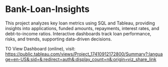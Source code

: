 # Bank-Loan-Insights
This project analyzes key loan metrics using SQL and Tableau, providing insights into applications, funded amounts, repayments, interest rates, and debt-to-income ratios. Interactive dashboards track loan performance, risks, and trends, supporting data-driven decisions.


TO View Dashboard (online), visit: https://public.tableau.com/views/Project_17410912172800/Summary?:language=en-US&:sid=&:redirect=auth&:display_count=n&:origin=viz_share_link
